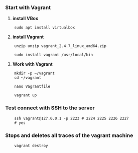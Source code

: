 ### Start with Vagrant
1. **install VBox**
```shell
    sudo apt install virtualbox
```

2. **install Vagrant**
```shell
    unzip unzip vagrant_2.4.7_linux_amd64.zip
```

```shell
    sudo install vagrant /usr/local/bin
```

3. **Work with Vagrant**

```shell
    mkdir -p ~/vagrant
    cd ~/vagrant     
```

```shell
    nano Vagrantfile 
```

```shell
    vagrant up 
```

### Test connect with SSH to the server
```shell
    ssh vagrant@127.0.0.1 -p 2223 # 2224 2225 2226 2227
    # yes
```


### Stops and deletes all traces of the vagrant machine

```shell
    vagrant destroy 
```